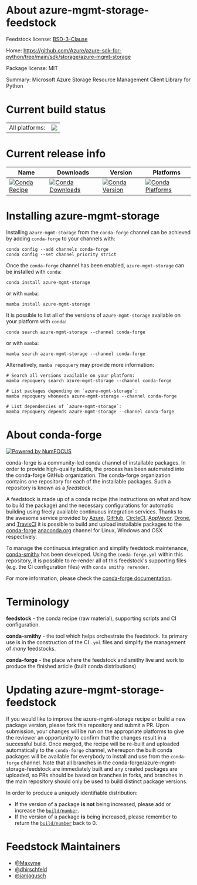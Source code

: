 About azure-mgmt-storage-feedstock
==================================

Feedstock license: [BSD-3-Clause](https://github.com/conda-forge/azure-mgmt-storage-feedstock/blob/main/LICENSE.txt)

Home: https://github.com/Azure/azure-sdk-for-python/tree/main/sdk/storage/azure-mgmt-storage

Package license: MIT

Summary: Microsoft Azure Storage Resource Management Client Library for Python

Current build status
====================


<table><tr><td>All platforms:</td>
    <td>
      <a href="https://dev.azure.com/conda-forge/feedstock-builds/_build/latest?definitionId=2772&branchName=main">
        <img src="https://dev.azure.com/conda-forge/feedstock-builds/_apis/build/status/azure-mgmt-storage-feedstock?branchName=main">
      </a>
    </td>
  </tr>
</table>

Current release info
====================

| Name | Downloads | Version | Platforms |
| --- | --- | --- | --- |
| [![Conda Recipe](https://img.shields.io/badge/recipe-azure--mgmt--storage-green.svg)](https://anaconda.org/conda-forge/azure-mgmt-storage) | [![Conda Downloads](https://img.shields.io/conda/dn/conda-forge/azure-mgmt-storage.svg)](https://anaconda.org/conda-forge/azure-mgmt-storage) | [![Conda Version](https://img.shields.io/conda/vn/conda-forge/azure-mgmt-storage.svg)](https://anaconda.org/conda-forge/azure-mgmt-storage) | [![Conda Platforms](https://img.shields.io/conda/pn/conda-forge/azure-mgmt-storage.svg)](https://anaconda.org/conda-forge/azure-mgmt-storage) |

Installing azure-mgmt-storage
=============================

Installing `azure-mgmt-storage` from the `conda-forge` channel can be achieved by adding `conda-forge` to your channels with:

```
conda config --add channels conda-forge
conda config --set channel_priority strict
```

Once the `conda-forge` channel has been enabled, `azure-mgmt-storage` can be installed with `conda`:

```
conda install azure-mgmt-storage
```

or with `mamba`:

```
mamba install azure-mgmt-storage
```

It is possible to list all of the versions of `azure-mgmt-storage` available on your platform with `conda`:

```
conda search azure-mgmt-storage --channel conda-forge
```

or with `mamba`:

```
mamba search azure-mgmt-storage --channel conda-forge
```

Alternatively, `mamba repoquery` may provide more information:

```
# Search all versions available on your platform:
mamba repoquery search azure-mgmt-storage --channel conda-forge

# List packages depending on `azure-mgmt-storage`:
mamba repoquery whoneeds azure-mgmt-storage --channel conda-forge

# List dependencies of `azure-mgmt-storage`:
mamba repoquery depends azure-mgmt-storage --channel conda-forge
```


About conda-forge
=================

[![Powered by
NumFOCUS](https://img.shields.io/badge/powered%20by-NumFOCUS-orange.svg?style=flat&colorA=E1523D&colorB=007D8A)](https://numfocus.org)

conda-forge is a community-led conda channel of installable packages.
In order to provide high-quality builds, the process has been automated into the
conda-forge GitHub organization. The conda-forge organization contains one repository
for each of the installable packages. Such a repository is known as a *feedstock*.

A feedstock is made up of a conda recipe (the instructions on what and how to build
the package) and the necessary configurations for automatic building using freely
available continuous integration services. Thanks to the awesome service provided by
[Azure](https://azure.microsoft.com/en-us/services/devops/), [GitHub](https://github.com/),
[CircleCI](https://circleci.com/), [AppVeyor](https://www.appveyor.com/),
[Drone](https://cloud.drone.io/welcome), and [TravisCI](https://travis-ci.com/)
it is possible to build and upload installable packages to the
[conda-forge](https://anaconda.org/conda-forge) [anaconda.org](https://anaconda.org/)
channel for Linux, Windows and OSX respectively.

To manage the continuous integration and simplify feedstock maintenance,
[conda-smithy](https://github.com/conda-forge/conda-smithy) has been developed.
Using the ``conda-forge.yml`` within this repository, it is possible to re-render all of
this feedstock's supporting files (e.g. the CI configuration files) with ``conda smithy rerender``.

For more information, please check the [conda-forge documentation](https://conda-forge.org/docs/).

Terminology
===========

**feedstock** - the conda recipe (raw material), supporting scripts and CI configuration.

**conda-smithy** - the tool which helps orchestrate the feedstock.
                   Its primary use is in the construction of the CI ``.yml`` files
                   and simplify the management of *many* feedstocks.

**conda-forge** - the place where the feedstock and smithy live and work to
                  produce the finished article (built conda distributions)


Updating azure-mgmt-storage-feedstock
=====================================

If you would like to improve the azure-mgmt-storage recipe or build a new
package version, please fork this repository and submit a PR. Upon submission,
your changes will be run on the appropriate platforms to give the reviewer an
opportunity to confirm that the changes result in a successful build. Once
merged, the recipe will be re-built and uploaded automatically to the
`conda-forge` channel, whereupon the built conda packages will be available for
everybody to install and use from the `conda-forge` channel.
Note that all branches in the conda-forge/azure-mgmt-storage-feedstock are
immediately built and any created packages are uploaded, so PRs should be based
on branches in forks, and branches in the main repository should only be used to
build distinct package versions.

In order to produce a uniquely identifiable distribution:
 * If the version of a package **is not** being increased, please add or increase
   the [``build/number``](https://docs.conda.io/projects/conda-build/en/latest/resources/define-metadata.html#build-number-and-string).
 * If the version of a package **is** being increased, please remember to return
   the [``build/number``](https://docs.conda.io/projects/conda-build/en/latest/resources/define-metadata.html#build-number-and-string)
   back to 0.

Feedstock Maintainers
=====================

* [@Maxyme](https://github.com/Maxyme/)
* [@dhirschfeld](https://github.com/dhirschfeld/)
* [@janjagusch](https://github.com/janjagusch/)

